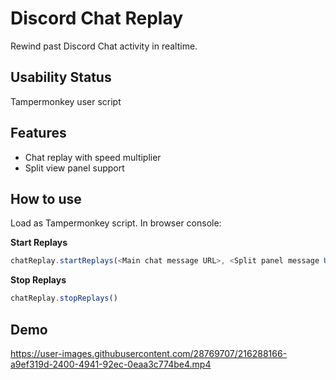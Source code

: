 # Discord Chat Replay
Rewind past Discord Chat activity in realtime.

## Usability Status
Tampermonkey user script

## Features
- Chat replay with speed multiplier
- Split view panel support

## How to use
Load as Tampermonkey script. In browser console:

**Start Replays**
```js
chatReplay.startReplays(<Main chat message URL>, <Split panel message URL (Optional)> | undefined, replaySpeed)
```

**Stop Replays**
```js
chatReplay.stopReplays()
```

## Demo
https://user-images.githubusercontent.com/28769707/216288166-a9ef319d-2400-4941-92ec-0eaa3c774be4.mp4

